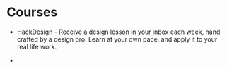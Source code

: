 # Courses

* [HackDesign](https://hackdesign.org/) - Receive a design lesson in your inbox each week, hand crafted by a design pro. Learn at your own pace, and apply it to your real life work.

* 